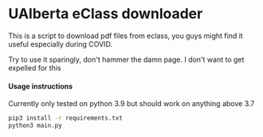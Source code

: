 # UAlberta eClass downloader

This is a script to download pdf files from eclass, you guys might find it useful especially during COVID.

Try to use it sparingly, don't hammer the damn page. I don't want to get expelled for this

#### Usage instructions
Currently only tested on python 3.9 but should work on anything above 3.7

```bash
pip3 install -r requirements.txt
python3 main.py
```
